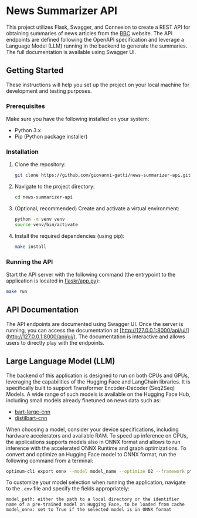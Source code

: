 # News Summarizer API

This project utilizes Flask, Swagger, and Connexion to create a REST API for obtaining summaries of news articles from the [BBC](https://www.bbc.com/news) website. The API endpoints are defined following the OpenAPI specification and leverage a Language Model (LLM) running in the backend to generate the summaries. The full documentation is available using Swagger UI.

## Getting Started

These instructions will help you set up the project on your local machine for development and testing purposes.

### Prerequisites

Make sure you have the following installed on your system:

- Python 3.x
- Pip (Python package installer)

### Installation

1. Clone the repository:

   ```bash
   git clone https://github.com/giovanni-gatti/news-summarizer-api.git
   ```

2. Navigate to the project directory:

    ```bash
    cd news-summarizer-api
    ```

3. (Optional, recommended) Create and activate a virtual environment: 

	```bash
	python -m venv venv 
	source venv/bin/activate
	```

4. Install the required dependencies (using pip):
    ```bash
    make install
    ```

### Running the API
Start the API server with the following command (the entrypoint to the application is located in [flaskr/app.py](flaskr/app.py)):
```bash
make run
```

## API Documentation
The API endpoints are documented using Swagger UI. Once the server is running, you can access the documentation at [http://127.0.0.1:8000/api/ui/](http://127.0.0.1:8000/api/ui/). The documentation is interactive and allows users to directly play with the endpoints.


## Large Language Model (LLM)
The backend of this application is designed to run on both CPUs and GPUs, leveraging the capabilities of the Hugging Face and LangChain libraries. It is specifically built to support Transformer Encoder-Decoder (Seq2Seq) Models. A wide range of such models is available on the Hugging Face Hub, including small models already finetuned on news data such as:

- [bart-large-cnn](https://huggingface.co/facebook/bart-large-cnn)
- [distilbart-cnn](https://huggingface.co/sshleifer/distilbart-cnn-12-6)

When choosing a model, consider your device specifications, including hardware accelerators and available RAM.
To speed up inference on CPUs, the applications supports models also in ONNX format and allows to run inference with the accelerated ONNX Runtime and graph optimizations. To convert and optimize an Hugging Face model to ONNX format, run the following command from a terminal:

```bash
optimum-cli export onnx --model model_name --optimize O2 --framework pt --task text2text-generation-with-past local_model_folder
```
To customize your model selection when running the application, navigate to the `.env` file and specify the fields appropriately:

```
model_path: either the path to a local directory or the identifier name of a pre-trained model on Hugging Face, to be loaded from cache
model_onnx: set to True if the selected model is in ONNX format
```
